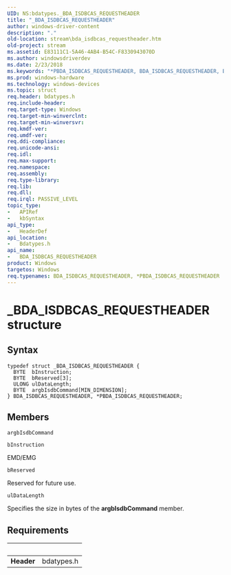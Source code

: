 ```yaml
---
UID: NS:bdatypes._BDA_ISDBCAS_REQUESTHEADER
title: "_BDA_ISDBCAS_REQUESTHEADER"
author: windows-driver-content
description: "."
old-location: stream\bda_isdbcas_requestheader.htm
old-project: stream
ms.assetid: E83111C1-5A46-4AB4-B54C-F8330943070D
ms.author: windowsdriverdev
ms.date: 2/23/2018
ms.keywords: "*PBDA_ISDBCAS_REQUESTHEADER, BDA_ISDBCAS_REQUESTHEADER, BDA_ISDBCAS_REQUESTHEADER structure [Streaming Media Devices], PBDA_ISDBCAS_REQUESTHEADER, PBDA_ISDBCAS_REQUESTHEADER structure pointer [Streaming Media Devices], _BDA_ISDBCAS_REQUESTHEADER, bdatypes/BDA_ISDBCAS_REQUESTHEADER, bdatypes/PBDA_ISDBCAS_REQUESTHEADER, stream.bda_isdbcas_requestheader"
ms.prod: windows-hardware
ms.technology: windows-devices
ms.topic: struct
req.header: bdatypes.h
req.include-header: 
req.target-type: Windows
req.target-min-winverclnt: 
req.target-min-winversvr: 
req.kmdf-ver: 
req.umdf-ver: 
req.ddi-compliance: 
req.unicode-ansi: 
req.idl: 
req.max-support: 
req.namespace: 
req.assembly: 
req.type-library: 
req.lib: 
req.dll: 
req.irql: PASSIVE_LEVEL
topic_type:
-	APIRef
-	kbSyntax
api_type:
-	HeaderDef
api_location:
-	Bdatypes.h
api_name:
-	BDA_ISDBCAS_REQUESTHEADER
product: Windows
targetos: Windows
req.typenames: BDA_ISDBCAS_REQUESTHEADER, *PBDA_ISDBCAS_REQUESTHEADER
---
```


# _BDA_ISDBCAS_REQUESTHEADER structure


## Syntax
````
typedef struct _BDA_ISDBCAS_REQUESTHEADER {
  BYTE  bInstruction;
  BYTE  bReserved[3];
  ULONG ulDataLength;
  BYTE  argbIsdbCommand[MIN_DIMENSION];
} BDA_ISDBCAS_REQUESTHEADER, *PBDA_ISDBCAS_REQUESTHEADER;
````

## Members


`argbIsdbCommand`



`bInstruction`

EMD/EMG

`bReserved`

Reserved for future use.

`ulDataLength`

Specifies the size in bytes of the <b>argbIsdbCommand</b> member.


## Requirements
| &nbsp; | &nbsp; |
| ---- |:---- |
| **Header** | bdatypes.h |